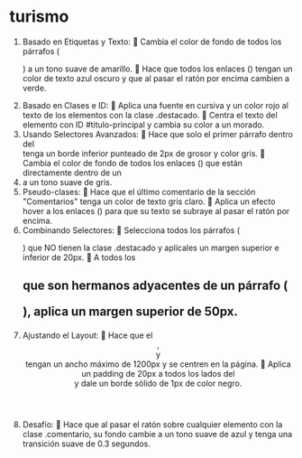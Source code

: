 # turismo
1. Basado en Etiquetas y Texto:
 Cambia el color de fondo de todos los párrafos (<p>) a un tono suave de
amarillo.
 Hace que todos los enlaces (<a>) tengan un color de texto azul oscuro y que al
pasar el ratón por encima cambien a verde.
2. Basado en Clases e ID:
 Aplica una fuente en cursiva y un color rojo al texto de los elementos con la
clase .destacado.
 Centra el texto del elemento con ID #titulo-principal y cambia su color a un
morado.
3. Usando Selectores Avanzados:
 Hace que solo el primer párrafo dentro del <article> tenga un borde inferior
punteado de 2px de grosor y color gris.
 Cambia el color de fondo de todos los enlaces (<a>) que están directamente
dentro de un <li> a un tono suave de gris.
4. Pseudo-clases:
 Hace que el último comentario de la sección "Comentarios" tenga un color de
texto gris claro.
 Aplica un efecto hover a los enlaces (<a>) para que su texto se subraye al pasar
el ratón por encima.
5. Combinando Selectores:
 Selecciona todos los párrafos (<p>) que NO tienen la clase .destacado y
aplícales un margen superior e inferior de 20px.
 A todos los <h2> que son hermanos adyacentes de un párrafo (<p>), aplica un
margen superior de 50px.
6. Ajustando el Layout:
 Hace que el <header>, <main> y <footer> tengan un ancho máximo de 1200px
y se centren en la página.
 Aplica un padding de 20px a todos los lados del <main> y dale un borde sólido
de 1px de color negro.
7. Desafío:
 Hace que al pasar el ratón sobre cualquier elemento con la clase .comentario,
su fondo cambie a un tono suave de azul y tenga una transición suave de 0.3
segundos.
